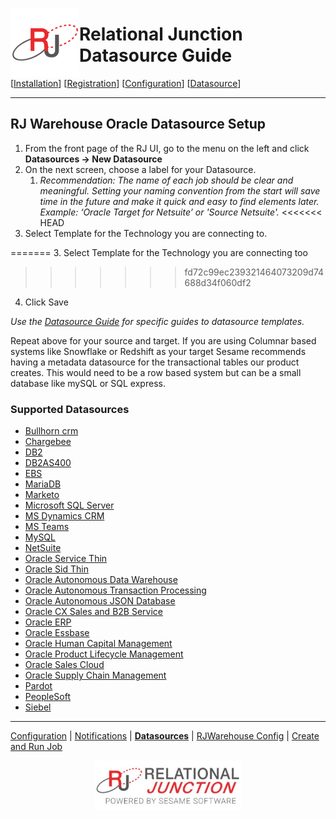  <a href="http://www.sesamesoftware.com"><img align=left src="../images/RJOrbit110x110.png"></img></a>

# Relational Junction Datasource Guide

[[Installation](installguide.md)] [[Registration](RegistrationGuide.md)] [[Configuration](configurationGuide.md)] [[Datasource](DatasourceGuide.md)]

---

## RJ Warehouse Oracle Datasource Setup

1. From the front page of the RJ UI, go to the menu on the left and click **Datasources &rarr; New Datasource**
2. On the next screen, choose a label for your Datasource.
   1. *Recommendation: The name of each job should be clear and meaningful. Setting your naming convention from the start will save time in the future and make it quick and easy to find elements later. Example: ‘Oracle Target for Netsuite’ or 'Source Netsuite'.*
<<<<<<< HEAD
3. Select Template for the Technology you are connecting to.

=======
3. Select Template for the Technology you are connecting too
>>>>>>> fd72c99ec239321464073209d74688d34f060df2
4. Click Save

*Use the [Datasource Guide](#supported-datasources) for specific guides to datasource templates.*

Repeat above for your source and target. If you are using Columnar based systems like Snowflake or Redshift as your target Sesame recommends having a metadata datasource for the transactional tables our product creates. This would need to be a row based system but can be a small database like mySQL or SQL express.

### Supported Datasources

* [Bullhorn crm](../images/Button_Configuration.png)
* [Chargebee](../Datasources/Chargebee.md)
* [DB2](../Datasources/db2.md)
* [DB2AS400](../Datasources/db2AS400.md)
* [EBS](../Datasources/EBS.md)
* [MariaDB](../Datasources/MariaDB.md)
* [Marketo](../Datasources/Marketo.md)
* [Microsoft SQL Server](../Datasources/MySQL.md)
* [MS Dynamics CRM](../Datasources/MSDynamicsCRM.md)
* [MS Teams](../Datasources/MSTeams.md)
* [MySQL](../Datasources/MySQL.md)
* [NetSuite](../Datasources/netsuite.md)
* [Oracle Service Thin](../Datasources/OracleServiceThin.md)
* [Oracle Sid Thin](../Datasources/OracleSidThin.md)
* [Oracle Autonomous Data Warehouse](../Datasources/OracleADW.md)
* [Oracle Autonomous Transaction Processing](../Datasources/OracleATP.md)
* [Oracle Autonomous JSON Database](../Datasources/OracleAJD.md)
* [Oracle CX Sales and B2B Service](../Datasources/OracleCXB2B.md)
* [Oracle ERP](../Datasources/OracleERP.md)
* [Oracle Essbase](../Datasources/OracleEssbase.md)
* [Oracle Human Capital Management](../Datasources/OracleHCM.md)
* [Oracle Product Lifecycle Management](../Datasources/OraclePLM.md)
* [Oracle Sales Cloud](../Datasources/OracleSalesCloud.md)
* [Oracle Supply Chain Management](../Datasources/OracleSCM.md)
* [Pardot](../Datasources/Pardot.md)
* [PeopleSoft](../Datasources/PeopleSoft.md)
* [Siebel](../Datasources/Siebel.md)

---

[Configuration](guides/configurationGuide.md) | [Notifications](notification.md) | [**Datasources**](DatasourceGuide.md) | [RJWarehouse Config](rjwarehouseconfig.md) | [Create and Run Job](JobSetup.md)

<p align="center" >  <a href="http://www.sesamesoftware.com"><img align=center src="../images/poweredBy.png" height="80px"></img></a> </p>
